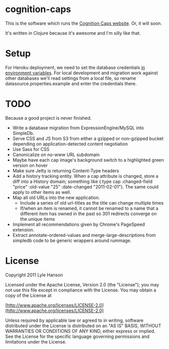 cognition-caps
==============

This is the software which runs the
[Cognition Caps website](http://www.wearcognition.com). Or, it will soon.

It's written in Clojure because it's awesome and I'm silly like that.

Setup
=====
For Heroku deployment, we need to set the database credentials
[in environment variables](http://devcenter.heroku.com/articles/config-vars#local-setup).
For local development and migration work against other databases we'll read
settings from a local file, so rename datasource.properties.example and enter
the credentials there.

TODO
====
Because a good project is never finished.

* Write a database migration from ExpressionEngine/MySQL into SimpleDb.
* Serve CSS and JS from S3 from either a gzipped or non-gzipped bucket depending
  on application-detected content negotiation
* Use Sass for CSS
* Canonicalize on no-www URL subdomain
* Maybe have each cap image's background switch to a highlighted green version on hover
* Make sure Jetty is returning Content-Type headers
* Add a history tracking entity. When a cap attribute is changed, store a
  diff into a History domain; something like
  {:type cap :changed-field "price" :old-value "25" :date-changed "2011-02-01"}.
  The same could apply to other items as well.
* Map all old URLs into the new application.
  - Include a series of old url-titles as the title can change multiple times
  - If/when an item is renamed, it cannot be renamed to a name that a different
    item has owned in the past so 301 redirects converge on the unique items
* Implement all recommendations given by Chrome's PageSpeed extension.
* Extract annotate-ordered-values and merge-large-descriptions from simpledb
  code to be generic wrappers around rummage.

License
=======

Copyright 2011 Lyle Hanson

Licensed under the Apache License, Version 2.0 (the "License");
you may not use this file except in compliance with the License.
You may obtain a copy of the License at

[http://www.apache.org/licenses/LICENSE-2.0](http://www.apache.org/licenses/LICENSE-2.0)

Unless required by applicable law or agreed to in writing, software
distributed under the License is distributed on an "AS IS" BASIS,
WITHOUT WARRANTIES OR CONDITIONS OF ANY KIND, either express or implied.
See the License for the specific language governing permissions and
limitations under the License.
